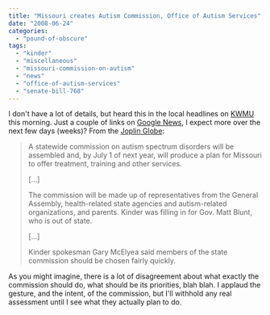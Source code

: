 ```yaml
---
title: "Missouri creates Autism Commission, Office of Autism Services"
date: "2008-06-24"
categories: 
  - "pound-of-obscure"
tags: 
  - "kinder"
  - "miscellaneous"
  - "missouri-commission-on-autism"
  - "news"
  - "office-of-autism-services"
  - "senate-bill-768"
---
```


I don't have a lot of details, but heard this in the local headlines on [KWMU](http://www.kwmu.org) this morning. Just a couple of links on [Google News](http://news.google.com/news?source=ig&hl=en&um=1&tab=wn&q=Missouri+Commission+on+Autism&btnG=Search+News), I expect more over the next few days (weeks)? From the [Joplin Globe](http://www.joplinglobe.com/joplin_metro/local_story_175204612.html?start:int=0):

> A statewide commission on autism spectrum disorders will be assembled and, by July 1 of next year, will produce a plan for Missouri to offer treatment, training and other services.
> 
> \[...\]
> 
> The commission will be made up of representatives from the General Assembly, health-related state agencies and autism-related organizations, and parents. Kinder was filling in for Gov. Matt Blunt, who is out of state.
> 
> \[...\]
> 
> Kinder spokesman Gary McElyea said members of the state commission should be chosen fairly quickly.

As you might imagine, there is a lot of disagreement about what exactly the commission should do, what should be its priorities, blah blah. I applaud the gesture, and the intent, of the commission, but I'll withhold any real assessment until I see what they actually plan to do.
